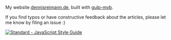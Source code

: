 My website [dennisreimann.de](https://dennisreimann.de), built with [gulp-mvb](https://github.com/dennisreimann/gulp-mvb).

If you find typos or have constructive feedback about the articles, please let me know by filing an issue :)

[![Standard - JavaScript Style Guide](https://img.shields.io/badge/code%20style-standard-brightgreen.svg)](http://standardjs.com/)
